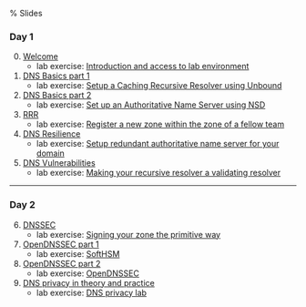 % Slides

### Day 1
0. [Welcome](https://github.com/NLnetLabs/CSWDNS/raw/master/slides/00-welcome.pdf)
   - lab exercise: [Introduction and access to lab environment](part0.html)
1. [DNS Basics part 1](https://github.com/NLnetLabs/CSWDNS/raw/master/slides/10-DNS-Basics.pdf)
   - lab exercise: [Setup a Caching Recursive Resolver using Unbound](part1.html)
2. [DNS Basics part 2](https://github.com/NLnetLabs/CSWDNS/raw/master/slides/20-DNS-Basics-2.pdf)
   - lab exercise: [Set up an Authoritative Name Server using NSD](part1b.html)
3. [RRR](https://github.com/NLnetLabs/CSWDNS/raw/master/slides/30-RRR.pdf)
   - lab exercise: [Register a new zone within the zone of a fellow team](part1c.html)
4. [DNS Resilience](https://github.com/NLnetLabs/CSWDNS/raw/master/slides/40-XFR.pdf)
   - lab exercise: [Setup redundant authoritative name server for your domain](part1d.html)
5. [DNS Vulnerabilities](https://github.com/NLnetLabs/CSWDNS/raw/master/slides/50-Vulnerabilities.pdf)
   - lab exercise: [Making your recursive resolver a validating resolver](part2.html)

-----------------
### Day 2
6. [DNSSEC](https://github.com/NLnetLabs/CSWDNS/raw/master/slides/60-DNSSEC.pdf)
   - lab exercise: [Signing your zone the primitive way](part2.html)
7. [OpenDNSSEC part 1](https://github.com/NLnetLabs/CSWDNS/raw/master/slides/70-OpenDNSSEC.pdf)
   - lab exercise: [SoftHSM](part3.html)
8. [OpenDNSSEC part 2](https://github.com/NLnetLabs/CSWDNS/raw/master/slides/80-OpenDNSSEC-2.pdf)
   - lab exercise: [OpenDNSSEC](part4.html)
9. [DNS privacy in theory and practice](https://github.com/NLnetLabs/CSWDNS/raw/master/slides/DNS-Privacy.pdf)
   - lab exercise: [DNS privacy lab](part_privacy.html)
